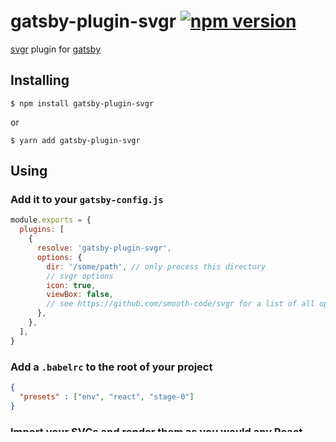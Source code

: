 # gatsby-plugin-svgr [![npm version](https://badge.fury.io/js/gatsby-plugin-svgr.svg)](https://badge.fury.io/js/gatsby-plugin-svgr)

[svgr](https://github.com/smooth-code/svgr) plugin for [gatsby](https://www.gatsbyjs.org/)

## Installing

```console
$ npm install gatsby-plugin-svgr
```
or
```console
$ yarn add gatsby-plugin-svgr
```

## Using

### Add it to your `gatsby-config.js`

```js
module.exports = {
  plugins: [
    {
      resolve: 'gatsby-plugin-svgr',
      options: {
        dir: '/some/path', // only process this directory
        // svgr options
        icon: true,
        viewBox: false,
        // see https://github.com/smooth-code/svgr for a list of all options
      },
    },
  ],
}
```

### Add a `.babelrc` to the root of your project

```json
{
  "presets" : ["env", "react", "stage-0"]
}
```

### Import your SVGs and render them as you would any React component

```jsx
import Svg from 'path/to/svg/file.svg';
import AnotherSvg from 'path/to/another/svg/file.svg';

<Svg/>
<AnotherSvg/>
```
